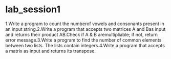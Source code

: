 # lab_session1
 1.Write a program to count the numberof vowels and consonants present in an input string.2.Write a program that accepts two matrices A and Bas input and returns their product AB.Check if A & B aremultipliable; if not, return error message.3.Write a program to find the number of common elements between two lists. The lists contain integers.4.Write a program that accepts a matrix as input and returns its transpose.
